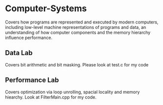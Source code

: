 # Computer-Systems
Covers how programs are represented and executed by modern computers, including low-level machine representations of programs and data, an understanding of how computer components and the memory hierarchy influence performance. 

## Data Lab
Covers bit arithmetic and bit masking. Please look at test.c for my code

## Performance Lab
Covers optimization via loop unrolling, spacial locality and memory hiearchy. Look at FilterMain.cpp for my code.
